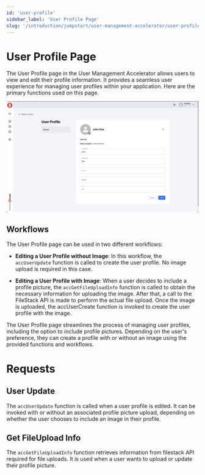 ```yaml
---
id: 'user-profile'
sidebar_label: 'User Profile Page'
slug: '/introduction/jumpstart/user-management-accelerator/user-profile'
---
```

# User Profile Page

The User Profile page in the User Management Accelerator allows users to view and edit their profile information. It provides a seamless user experience for managing user profiles within your application. Here are the primary functions used on this page.

![User Profile Page](../_images/userProfilePage.png)

## Workflows

The User Profile page can be used in two different workflows:

- **Editing a User Profile without Image**: In this workflow, the `accUserUpdate` function is called to create the user profile. No image upload is required in this case.

- **Editing a User Profile with Image**: When a user decides to include a profile picture, the `accGetFileUploadInfo` function is called to obtain the necessary information for uploading the image. After that, a call to the FileStack API is made to perform the actual file upload. Once the image is uploaded, the accUserCreate function is invoked to create the user profile with the image.

The User Profile page streamlines the process of managing user profiles, including the option to include profile pictures. Depending on the user's preference, they can create a profile with or without an image using the provided functions and workflows.

# Requests

## User Update

The `accUserUpdate` function is called when a user profile is edited. It can be invoked with or without an associated profile picture upload, depending on whether the user chooses to include an image in their profile.

## Get FileUpload Info

The `accGetFileUploadInfo` function retrieves information from filestack API required for file uploads. It is used when a user wants to upload or update their profile picture.




